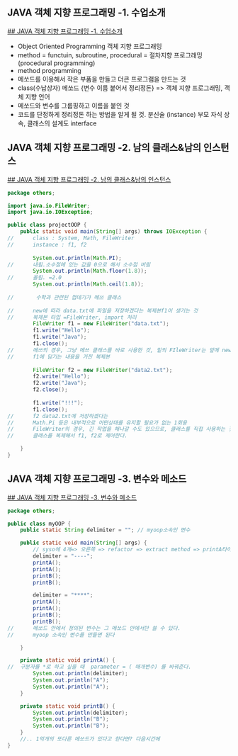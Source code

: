 ## JAVA 객체 지향 프로그래밍 -1. 수업소개
[## JAVA 객체 지향 프로그래밍 -1. 수업소개](https://www.youtube.com/watch?v=uvYWAfZzb8k&list=PLuHgQVnccGMAb-e41kXPSIpmoz1RvHyN4&index=1)
 - Object Oriented Programming 객체 지향 프로그래밍
 - method =  functuin, subroutine, procedural = 절차지향 프로그래밍 (procedural programming)
 - method programming
 - 메쏘드를 이용해서 작은 부품을 만들고 더큰 프로그램을 만드는 것
 - class(수납상자) 메쏘드 {변수 이름 붙어서 정리정돈} => 객체 지향 프로그래밍, 객체 지향 언어
 - 메쏘드와 변수를 그룹핑하고 이름을 붙인 것
 - 코드를 단정하게 정리정돈 하는 방법을 알게 될 것. 분신술 (instance) 부모 자식 상속, 클래스의 설계도 interface

## JAVA 객체 지향 프로그래밍 -2. 남의 클래스&남의 인스턴스
[## JAVA 객체 지향 프로그래밍 -2. 남의 클래스&남의 인스턴스](https://www.youtube.com/watch?v=nMiS5ZRSgCw&list=PLuHgQVnccGMAb-e41kXPSIpmoz1RvHyN4&index=2)
```JAVA
package others;

import java.io.FileWriter;
import java.io.IOException;

public class projectOOP {
	public static void main(String[] args) throws IOException {
//		class : System, Math, FileWriter
//		instance : f1, f2
		
		System.out.println(Math.PI);
//		내림.소수점에 있는 값을 0으로 해서 소수점 버림
		System.out.println(Math.floor(1.8));
//		올림. =2.0
		System.out.println(Math.ceil(1.8));
		
//		 수학과 관련된 껍데기가 메쓰 클래스
		
//		new에 따라 data.txt에 파일을 저장하겠다는 복제본f1이 생기는 것
//		복제본 타입 =FileWriter, import 처리
		FileWriter f1 = new FileWriter("data.txt");
		f1.write("Hello");
		f1.write("Java");
		f1.close();
//		메쓰의 경우, 그냥 메쓰 클래스를 바로 사용한 것, 밑의 FIleWriter는 앞에 new를 붙여 
//		f1에 담기는 내용을 가진 복제본
		
		FileWriter f2 = new FileWriter("data2.txt");
		f2.write("Hello");
		f2.write("Java");
		f2.close();
		
		f1.write("!!!");
		f1.close();
//		f2 data2.txt에 저장하겠다는 
//		Math.Pi 등은 내부적으로 어떤상태를 유지할 필요가 없는 1회용
//		FileWriter의 경우, 긴 작업을 해나갈 수도 있으므로, 클래스를 직접 사용하는 것이 아니라,
//		클래스를 복제해서 f1, f2로 제어한다.

	}
}
```

## JAVA 객체 지향 프로그래밍 -3. 변수와 메소드
[## JAVA 객체 지향 프로그래밍 -3. 변수와 메소드](https://www.youtube.com/watch?v=YcWaITX54k4&list=PLuHgQVnccGMAb-e41kXPSIpmoz1RvHyN4&index=3)
```JAVA
package others;

public class myOOP {
	public static String delimiter = ""; // myoop소속인 변수

	public static void main(String[] args) {
		// syso에 4개=> 오른쪽 => refactor => extract method => printA타이핑
		delimiter = "----";
		printA();
		printA();
		printB();
		printB();

		delimiter = "****";
		printA();
		printA();
		printB();
		printB();
//		메쏘드 안에서 정의된 변수는 그 메쏘드 안에서만 쓸 수 있다. 
//		myoop 소속인 변수를 만들면 된다

	}

	private static void printA() {
// 	구분자를 *로 하고 싶을 때  parameter = ( 매개변수) 를 바꿔준다.
		System.out.println(delimiter);
		System.out.println("A");
		System.out.println("A");
	}

	private static void printB() {
		System.out.println(delimiter);
		System.out.println("B");
		System.out.println("B");
	}
	//.. 1억개의 또다른 메쏘드가 있다고 한다면? 다음시간에
}
```
